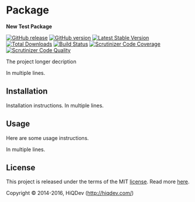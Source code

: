 # Package

**New Test Package**

[![GitHub release](https://img.shields.io/github/release/the-vendor/new-test-package.svg)](https://github.com/the-vendor/new-test-package/releases)
[![GitHub version](https://badge.fury.io/gh/the-vendor%2Fnew-test-package.svg)](https://badge.fury.io/gh/the-vendor%2Fnew-test-package)
[![Latest Stable Version](https://poser.pugx.org/the-vendor/new-test-package/v/stable)](https://packagist.org/packages/the-vendor/new-test-package)
[![Total Downloads](https://poser.pugx.org/the-vendor/new-test-package/downloads)](https://packagist.org/packages/the-vendor/new-test-package)
[![Build Status](https://img.shields.io/travis/the-vendor/new-test-package.svg)](https://travis-ci.org/the-vendor/new-test-package)
[![Scrutinizer Code Coverage](https://img.shields.io/scrutinizer/coverage/g/the-vendor/new-test-package.svg)](https://scrutinizer-ci.com/g/the-vendor/new-test-package/)
[![Scrutinizer Code Quality](https://img.shields.io/scrutinizer/g/the-vendor/new-test-package.svg)](https://scrutinizer-ci.com/g/the-vendor/new-test-package/)

The project longer decription

In multiple lines.

## Installation

Installation instructions.
In multiple lines.

## Usage

Here are some usage instructions.

In multiple lines.

## License

This project is released under the terms of the MIT [license](LICENSE).
Read more [here](http://choosealicense.com/licenses/mit).

Copyright © 2014-2016, HiQDev (http://hiqdev.com/)
